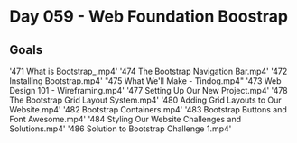# Day 059 - Web Foundation Boostrap

## Goals
'471 What is Bootstrap_.mp4'            '474 The Bootstrap Navigation Bar.mp4'
'472 Installing Bootstrap.mp4'          "475 What We'll Make - Tindog.mp4"
'473 Web Design 101 - Wireframing.mp4'
'477 Setting Up Our New Project.mp4'
'478 The Bootstrap Grid Layout System.mp4'
'480 Adding Grid Layouts to Our Website.mp4'
'482 Bootstrap Containers.mp4'
'483 Bootstrap Buttons and Font Awesome.mp4'
'484 Styling Our Website Challenges and Solutions.mp4'
'486 Solution to Bootstrap Challenge 1.mp4'

